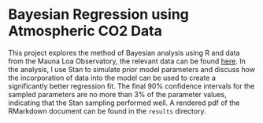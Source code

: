 # Bayesian Regression using Atmospheric CO2 Data

This project explores the method of Bayesian analysis using R and data from the Mauna Loa Observatory, the relevant data can be found [here](https://gml.noaa.gov/ccgg/trends/data.html). In the analysis, I use Stan to simulate prior model parameters and discuss how the incorporation of data into the model can be used to create a significantly better regression fit. The final 90% confidence intervals for the sampled parameters are no more than 3% of the parameter values, indicating that the Stan sampling performed well. A rendered pdf of the RMarkdown document can be found in the `results` directory.
